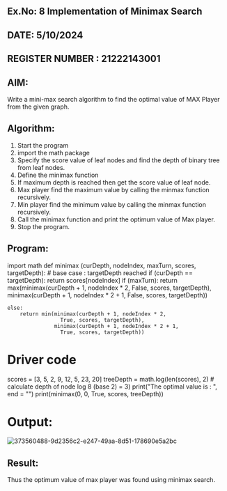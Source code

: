 ## Ex.No: 8 Implementation of Minimax Search
## DATE: 5/10/2024
## REGISTER NUMBER : 21222143001

## AIM:
Write a mini-max search algorithm to find the optimal value of MAX Player from the given graph.

## Algorithm:
1) Start the program
2) import the math package
3) Specify the score value of leaf nodes and find the depth of binary tree from leaf nodes.
4) Define the minimax function
5) If maximum depth is reached then get the score value of leaf node.
6) Max player find the maximum value by calling the minmax function recursively.
7) Min player find the minimum value by calling the minmax function recursively.
8) Call the minimax function and print the optimum value of Max player.
9) Stop the program.
## Program:
import math
def minimax (curDepth, nodeIndex,
             maxTurn, scores,
             targetDepth):
    # base case : targetDepth reached
    if (curDepth == targetDepth):
        return scores[nodeIndex]
    if (maxTurn):
        return max(minimax(curDepth + 1, nodeIndex * 2,
                    False, scores, targetDepth),
                   minimax(curDepth + 1, nodeIndex * 2 + 1,
                    False, scores, targetDepth))
     
    else:
        return min(minimax(curDepth + 1, nodeIndex * 2,
                     True, scores, targetDepth),
                   minimax(curDepth + 1, nodeIndex * 2 + 1,
                     True, scores, targetDepth))
     
# Driver code
scores = [3, 5, 2, 9, 12, 5, 23, 20]
treeDepth = math.log(len(scores), 2) # calculate depth of node  log 8 (base 2) = 3)
print("The optimal value is : ", end = "")
  print(minimax(0, 0, True, scores, treeDepth))
# Output:

![373560488-9d2356c2-e247-49aa-8d51-178690e5a2bc](https://github.com/user-attachments/assets/a5ebf0d8-db66-492a-b9ab-909faec27e24)

## Result:
Thus the optimum value of max player was found using minimax search.
